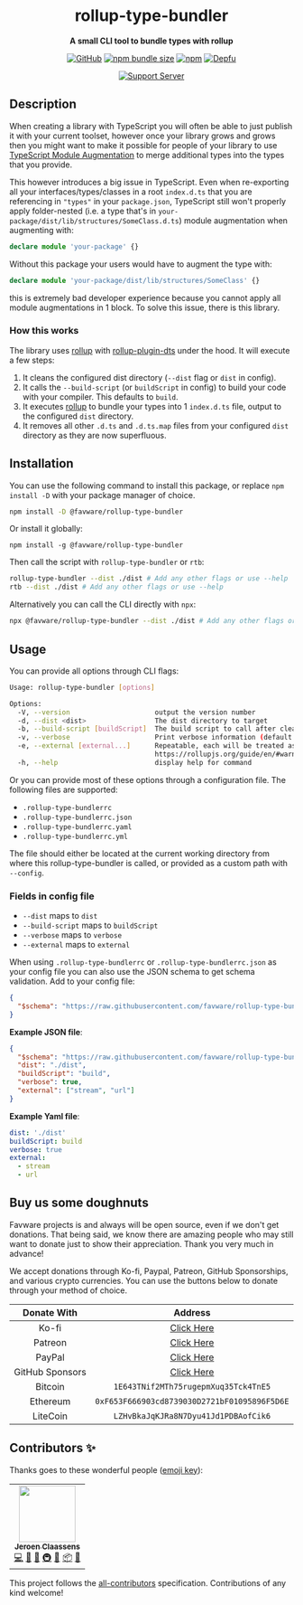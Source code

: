 <div align="center">

# rollup-type-bundler

**A small CLI tool to bundle types with rollup**

[![GitHub](https://img.shields.io/github/license/favware/rollup-type-bundler)](https://github.com/favware/rollup-type-bundler/blob/main/LICENSE)
[![npm bundle size](https://img.shields.io/bundlephobia/min/@favware/rollup-type-bundler?logo=webpack&style=flat-square)](https://bundlephobia.com/result?p=@favware/rollup-type-bundler)
[![npm](https://img.shields.io/npm/v/@favware/rollup-type-bundler?color=crimson&logo=npm)](https://www.npmjs.com/package/@favware/rollup-type-bundler)
[![Depfu](https://badges.depfu.com/badges/97d09026f35f8886a8bca2e8c7caa533/count.svg)](https://depfu.com/github/favware/rollup-type-bundler?project_id=28226)

[![Support Server](https://discord.com/api/guilds/512303595966824458/embed.png?style=banner2)](https://join.favware.tech)

</div>

## Description

When creating a library with TypeScript you will often be able to just publish it with your current toolset, however once your library grows and grows then you might want to make it possible for people of your library to use [TypeScript Module Augmentation](https://www.typescriptlang.org/docs/handbook/declaration-merging.html) to merge additional types into the types that you provide.

This however introduces a big issue in TypeScript. Even when re-exporting all your interfaces/types/classes in a root `index.d.ts` that you are referencing in `"types"` in your `package.json`, TypeScript still won't properly apply folder-nested (i.e. a type that's in `your-package/dist/lib/structures/SomeClass.d.ts`) module augmentation when augmenting with:

```ts
declare module 'your-package' {}
```

Without this package your users would have to augment the type with:

```ts
declare module 'your-package/dist/lib/structures/SomeClass' {}
```

this is extremely bad developer experience because you cannot apply all module augmentations in 1 block. To solve this issue, there is this library.

### How this works

The library uses [rollup](https://www.npmjs.com/package/rollup) with [rollup-plugin-dts](https://www.npmjs.com/package/rollup-plugin-dts) under the hood. It will execute a few steps:

1. It cleans the configured dist directory (`--dist` flag or `dist` in config).
2. It calls the `--build-script` (or `buildScript` in config) to build your code with your compiler. This defaults to `build`.
3. It executes [rollup](https://www.npmjs.com/package/rollup) to bundle your types into 1 `index.d.ts` file, output to the configured `dist` directory.
4. It removes all other `.d.ts` and `.d.ts.map` files from your configured `dist` directory as they are now superfluous.

## Installation

You can use the following command to install this package, or replace `npm install -D` with your package manager of choice.

```sh
npm install -D @favware/rollup-type-bundler
```

Or install it globally:

```
npm install -g @favware/rollup-type-bundler
```

Then call the script with `rollup-type-bundler` or `rtb`:

```sh
rollup-type-bundler --dist ./dist # Add any other flags or use --help
rtb --dist ./dist # Add any other flags or use --help
```

Alternatively you can call the CLI directly with `npx`:

```sh
npx @favware/rollup-type-bundler --dist ./dist # Add any other flags or use --help
```

## Usage

You can provide all options through CLI flags:

```sh
Usage: rollup-type-bundler [options]

Options:
  -V, --version                     output the version number
  -d, --dist <dist>                 The dist directory to target
  -b, --build-script [buildScript]  The build script to call after cleaning your dist directory (default: "build")
  -v, --verbose                     Print verbose information (default: false)
  -e, --external [external...]      Repeatable, each will be treated as a new entry. Library or libraries to treat as external in Rollup (see:
                                    https://rollupjs.org/guide/en/#warning-treating-module-as-external-dependency) (default: [])
  -h, --help                        display help for command
```

Or you can provide most of these options through a configuration file. The following files are supported:

- `.rollup-type-bundlerrc`
- `.rollup-type-bundlerrc.json`
- `.rollup-type-bundlerrc.yaml`
- `.rollup-type-bundlerrc.yml`

The file should either be located at the current working directory from where this rollup-type-bundler is called, or provided as a custom path with `--config`.

### Fields in config file

- `--dist` maps to `dist`
- `--build-script` maps to `buildScript`
- `--verbose` maps to `verbose`
- `--external` maps to `external`

When using `.rollup-type-bundlerrc` or `.rollup-type-bundlerrc.json` as your config file you can also use the JSON schema to get schema validation. Add to your config file:

```json
{
  "$schema": "https://raw.githubusercontent.com/favware/rollup-type-bundler/main/assets/rollup-type-bundler.schema.json"
}
```

**Example JSON file**:

```json
{
  "$schema": "https://raw.githubusercontent.com/favware/rollup-type-bundler/main/assets/rollup-type-bundler.schema.json",
  "dist": "./dist",
  "buildScript": "build",
  "verbose": true,
  "external": ["stream", "url"]
}
```

**Example Yaml file**:

```yaml
dist: './dist'
buildScript: build
verbose: true
external:
  - stream
  - url
```

## Buy us some doughnuts

Favware projects is and always will be open source, even if we don't get donations. That being said, we know there are amazing people who may still want to donate just to show their appreciation. Thank you very much in advance!

We accept donations through Ko-fi, Paypal, Patreon, GitHub Sponsorships, and various crypto currencies. You can use the buttons below to donate through your method of choice.

|   Donate With   |                      Address                      |
| :-------------: | :-----------------------------------------------: |
|      Ko-fi      |  [Click Here](https://donate.favware.tech/kofi)   |
|     Patreon     | [Click Here](https://donate.favware.tech/patreon) |
|     PayPal      | [Click Here](https://donate.favware.tech/paypal)  |
| GitHub Sponsors |  [Click Here](https://github.com/sponsors/Favna)  |
|     Bitcoin     |       `1E643TNif2MTh75rugepmXuq35Tck4TnE5`        |
|    Ethereum     |   `0xF653F666903cd8739030D2721bF01095896F5D6E`    |
|    LiteCoin     |       `LZHvBkaJqKJRa8N7Dyu41Jd1PDBAofCik6`        |

## Contributors ✨

Thanks goes to these wonderful people ([emoji key](https://allcontributors.org/docs/en/emoji-key)):

<!-- ALL-CONTRIBUTORS-LIST:START - Do not remove or modify this section -->
<!-- prettier-ignore-start -->
<!-- markdownlint-disable -->
<table>
  <tr>
    <td align="center"><a href="https://favware.tech/"><img src="https://avatars3.githubusercontent.com/u/4019718?v=4?s=100" width="100px;" alt=""/><br /><sub><b>Jeroen Claassens</b></sub></a><br /><a href="https://github.com/favware/rollup-type-bundler/commits?author=Favna" title="Code">💻</a> <a href="#design-Favna" title="Design">🎨</a> <a href="#ideas-Favna" title="Ideas, Planning, & Feedback">🤔</a> <a href="#infra-Favna" title="Infrastructure (Hosting, Build-Tools, etc)">🚇</a> <a href="#maintenance-Favna" title="Maintenance">🚧</a> <a href="#platform-Favna" title="Packaging/porting to new platform">📦</a> <a href="#projectManagement-Favna" title="Project Management">📆</a></td>
  </tr>
</table>

<!-- markdownlint-restore -->
<!-- prettier-ignore-end -->

<!-- ALL-CONTRIBUTORS-LIST:END -->

This project follows the [all-contributors](https://github.com/all-contributors/all-contributors) specification. Contributions of any kind welcome!

